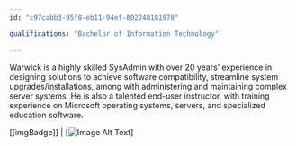```yaml
---
id: "c97cabb3-95f8-eb11-94ef-002248181978"

qualifications: "Bachelor of Information Technology"

---
```


Warwick is a highly skilled SysAdmin with over 20 years’ experience in designing solutions to achieve software compatibility, streamline system upgrades/installations, among with administering and maintaining complex server systems. He is also a talented end-user instructor, with training experience on Microsoft operating systems, servers, and specialized education software.

[[imgBadge]]
| [![Image Alt Text](../badges/Microsoft-certified-azure-security-engineer-associate.png)]
